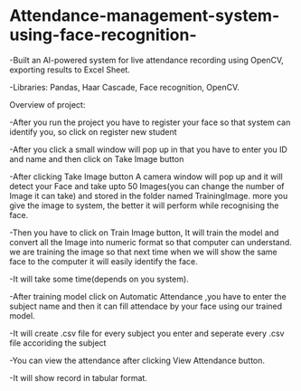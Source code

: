 # Attendance-management-system-using-face-recognition-

-Built an AI-powered system for live attendance recording using OpenCV, exporting results to Excel Sheet.

-Libraries: Pandas, Haar Cascade, Face recognition, OpenCV.




Overview of project:

-After you run the project you have to register your face so that system can identify you, so click on register new student

-After you click a small window will pop up in that you have to enter you ID and name and then click on Take Image button

-After clicking Take Image button A camera window will pop up and it will detect your Face and take upto 50 Images(you can change the number of Image it can take) and stored in the folder named TrainingImage. more you give the image to system, the better it will perform while recognising the face.

-Then you have to click on Train Image button, It will train the model and convert all the Image into numeric format so that computer can understand. we are training the image so that next time when we will show the same face to the computer it will easily identify the face.

-It will take some time(depends on you system).

-After training model click on Automatic Attendance ,you have to enter the subject name and then it can fill attendace by your face using our trained model.

-It will create .csv file for every subject you enter and seperate every .csv file accoriding the subject

-You can view the attendance after clicking View Attendance button.

-It will show record in tabular format.
